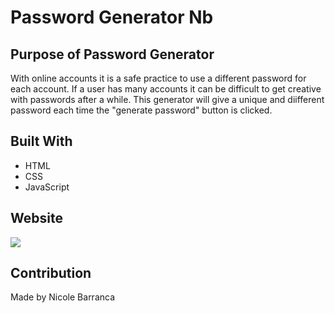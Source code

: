 # Password Generator Nb

## Purpose of Password Generator
With online accounts it is a safe practice to use a different password for each account. If a user has many accounts it can be difficult to get creative with passwords after a while. This generator will give a unique and diifferent password each time the "generate password" button is clicked.

## Built With
* HTML
* CSS
* JavaScript

## Website

<img src=".assets/images/pgnb.png">

## Contribution
Made by Nicole Barranca